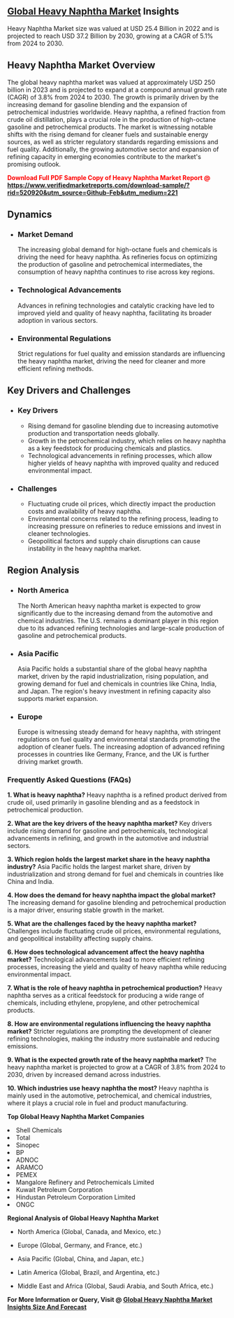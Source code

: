 <h2><a href="https://www.verifiedmarketreports.com/download-sample/?rid=520920&amp;utm_source=Github&amp;utm_medium=221" target="_blank">Global Heavy Naphtha Market</a> Insights</h2><p>Heavy Naphtha Market size was valued at USD 25.4 Billion in 2022 and is projected to reach USD 37.2 Billion by 2030, growing at a CAGR of 5.1% from 2024 to 2030.</p><p> <h2>Heavy Naphtha Market Overview</h2> <p>The global heavy naphtha market was valued at approximately USD 250 billion in 2023 and is projected to expand at a compound annual growth rate (CAGR) of 3.8% from 2024 to 2030. The growth is primarily driven by the increasing demand for gasoline blending and the expansion of petrochemical industries worldwide. Heavy naphtha, a refined fraction from crude oil distillation, plays a crucial role in the production of high-octane gasoline and petrochemical products. The market is witnessing notable shifts with the rising demand for cleaner fuels and sustainable energy sources, as well as stricter regulatory standards regarding emissions and fuel quality. Additionally, the growing automotive sector and expansion of refining capacity in emerging economies contribute to the market's promising outlook.</p> <p><strong><p><span class=""><span style="color: #ff0000;"><strong>Download Full PDF Sample Copy of Heavy Naphtha Market Report</strong> @ </span><a href="https://www.verifiedmarketreports.com/download-sample/?rid=520920&amp;utm_source=Github-Feb&amp;utm_medium=221" target="_blank">https://www.verifiedmarketreports.com/download-sample/?rid=520920&amp;utm_source=Github-Feb&amp;utm_medium=221</a></span></p></strong></p> <h2>Dynamics</h2> <ul> <li><h3>Market Demand</h3> The increasing global demand for high-octane fuels and chemicals is driving the need for heavy naphtha. As refineries focus on optimizing the production of gasoline and petrochemical intermediates, the consumption of heavy naphtha continues to rise across key regions.</li> <li><h3>Technological Advancements</h3> Advances in refining technologies and catalytic cracking have led to improved yield and quality of heavy naphtha, facilitating its broader adoption in various sectors.</li> <li><h3>Environmental Regulations</h3> Strict regulations for fuel quality and emission standards are influencing the heavy naphtha market, driving the need for cleaner and more efficient refining methods.</li> </ul> <h2>Key Drivers and Challenges</h2> <ul> <li><h3>Key Drivers</h3> <ul> <li>Rising demand for gasoline blending due to increasing automotive production and transportation needs globally.</li> <li>Growth in the petrochemical industry, which relies on heavy naphtha as a key feedstock for producing chemicals and plastics.</li> <li>Technological advancements in refining processes, which allow higher yields of heavy naphtha with improved quality and reduced environmental impact.</li> </ul> </li> <li><h3>Challenges</h3> <ul> <li>Fluctuating crude oil prices, which directly impact the production costs and availability of heavy naphtha.</li> <li>Environmental concerns related to the refining process, leading to increasing pressure on refineries to reduce emissions and invest in cleaner technologies.</li> <li>Geopolitical factors and supply chain disruptions can cause instability in the heavy naphtha market.</li> </ul> </li> </ul> <h2>Region Analysis</h2> <ul> <li><h3>North America</h3> The North American heavy naphtha market is expected to grow significantly due to the increasing demand from the automotive and chemical industries. The U.S. remains a dominant player in this region due to its advanced refining technologies and large-scale production of gasoline and petrochemical products.</li> <li><h3>Asia Pacific</h3> Asia Pacific holds a substantial share of the global heavy naphtha market, driven by the rapid industrialization, rising population, and growing demand for fuel and chemicals in countries like China, India, and Japan. The region's heavy investment in refining capacity also supports market expansion.</li> <li><h3>Europe</h3> Europe is witnessing steady demand for heavy naphtha, with stringent regulations on fuel quality and environmental standards promoting the adoption of cleaner fuels. The increasing adoption of advanced refining processes in countries like Germany, France, and the UK is further driving market growth.</li> </ul> <h3>Frequently Asked Questions (FAQs)</h3> <p><strong>1. What is heavy naphtha?</strong> Heavy naphtha is a refined product derived from crude oil, used primarily in gasoline blending and as a feedstock in petrochemical production.</p> <p><strong>2. What are the key drivers of the heavy naphtha market?</strong> Key drivers include rising demand for gasoline and petrochemicals, technological advancements in refining, and growth in the automotive and industrial sectors.</p> <p><strong>3. Which region holds the largest market share in the heavy naphtha industry?</strong> Asia Pacific holds the largest market share, driven by industrialization and strong demand for fuel and chemicals in countries like China and India.</p> <p><strong>4. How does the demand for heavy naphtha impact the global market?</strong> The increasing demand for gasoline blending and petrochemical production is a major driver, ensuring stable growth in the market.</p> <p><strong>5. What are the challenges faced by the heavy naphtha market?</strong> Challenges include fluctuating crude oil prices, environmental regulations, and geopolitical instability affecting supply chains.</p> <p><strong>6. How does technological advancement affect the heavy naphtha market?</strong> Technological advancements lead to more efficient refining processes, increasing the yield and quality of heavy naphtha while reducing environmental impact.</p> <p><strong>7. What is the role of heavy naphtha in petrochemical production?</strong> Heavy naphtha serves as a critical feedstock for producing a wide range of chemicals, including ethylene, propylene, and other petrochemical products.</p> <p><strong>8. How are environmental regulations influencing the heavy naphtha market?</strong> Stricter regulations are prompting the development of cleaner refining technologies, making the industry more sustainable and reducing emissions.</p> <p><strong>9. What is the expected growth rate of the heavy naphtha market?</strong> The heavy naphtha market is projected to grow at a CAGR of 3.8% from 2024 to 2030, driven by increased demand across industries.</p> <p><strong>10. Which industries use heavy naphtha the most?</strong> Heavy naphtha is mainly used in the automotive, petrochemical, and chemical industries, where it plays a crucial role in fuel and product manufacturing.</p> </p><p><strong>Top Global Heavy Naphtha Market Companies</strong></p><div data-test-id=""><p><li>Shell Chemicals</li><li> Total</li><li> Sinopec</li><li> BP</li><li> ADNOC</li><li> ARAMCO</li><li> PEMEX</li><li> Mangalore Refinery and Petrochemicals Limited</li><li> Kuwait Petroleum Corporation</li><li> Hindustan Petroleum Corporation Limited</li><li> ONGC</li></p><div><strong>Regional Analysis of&nbsp;Global Heavy Naphtha Market</strong></div><ul><li dir="ltr"><p dir="ltr">North America&nbsp;(Global, Canada, and Mexico, etc.)</p></li><li dir="ltr"><p dir="ltr">Europe (Global, Germany, and France, etc.)</p></li><li dir="ltr"><p dir="ltr">Asia Pacific&nbsp;(Global, China, and Japan, etc.)</p></li><li dir="ltr"><p dir="ltr">Latin America&nbsp;(Global, Brazil, and Argentina, etc.)</p></li><li dir="ltr">Middle East and Africa&nbsp;(Global, Saudi Arabia, and South Africa, etc.)</li></ul><p><strong>For More Information or Query, Visit @&nbsp;</strong><strong><a href="https://www.verifiedmarketreports.com/product/heavy-naphtha-market/?utm_source=Github&amp;utm_medium=221" target="_blank">Global Heavy Naphtha Market Insights Size And Forecast</a></strong></p></div>

